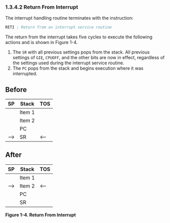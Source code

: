 ### 1.3.4.2 Return From Interrupt

The interrupt handling routine terminates with the instruction:

```asm
RETI ; Return from an interrupt service routine
```

The return from the interrupt takes five cycles to execute the following actions and is shown in Figure 1-4.

1. The `SR` with all previous settings pops from the stack. All previous settings of `GIE`, `CPUOFF`,
   and the other bits are now in effect, regardless of the settings used during the interrupt service
   routine.
1. The `PC` pops from the stack and begins execution where it was interrupted.

<a id="figure-1-4"></a>

## Before

| SP  | Stack  | TOS |
| --- | ------ | --- |
|     | Item 1 |     |
|     | Item 2 |     |
|     | PC     |     |
| --> | SR     | <-- |

## After

| SP  | Stack  | TOS |
| --- | ------ | --- |
|     | Item 1 |     |
| --> | Item 2 | <-- |
|     | PC     |     |
|     | SR     |     |

**Figure 1-4. Return From Interrupt**
